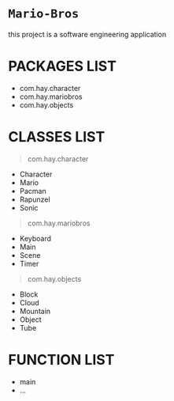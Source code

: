 # `Mario-Bros`

 this project is a software engineering application

# PACKAGES LIST
- com.hay.character
- com.hay.mariobros
- com.hay.objects

# CLASSES LIST
> com.hay.character
- Character
- Mario
- Pacman
- Rapunzel
- Sonic

> com.hay.mariobros
- Keyboard
- Main
- Scene
- Timer

> com.hay.objects
- Block
- Cloud
- Mountain
- Object
- Tube


# FUNCTION LIST
- main
- ...
